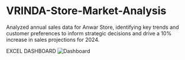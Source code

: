# VRINDA-Store-Market-Analysis
Analyzed annual sales data for Anwar Store, identifying key trends and customer preferences to inform strategic decisions and drive a 10% increase in sales projections for 2024.

EXCEL DASHBOARD 
![Dashboard](https://github.com/user-attachments/assets/dd8baf45-b7ad-4c43-9b77-640fe1021951)
